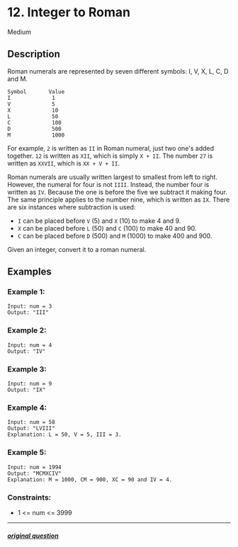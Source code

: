 # 12. Integer to Roman

Medium

## Description
Roman numerals are represented by seven different symbols: I, V, X, L, C, D and M.
```
Symbol       Value
I             1
V             5
X             10
L             50
C             100
D             500
M             1000
```

For example, `2` is written as `II` in Roman numeral, just two one's added together. `12` is written as `XII`, which is simply `X + II`. The number `27` is written as `XXVII`, which is `XX + V + II`.

Roman numerals are usually written largest to smallest from left to right. However, the numeral for four is not `IIII`. Instead, the number four is written as `IV`. Because the one is before the five we subtract it making four. The same principle applies to the number nine, which is written as `IX`. There are six instances where subtraction is used:

- `I` can be placed before `V` (5) and `X` (10) to make 4 and 9. 
- `X` can be placed before `L` (50) and `C` (100) to make 40 and 90. 
- `C` can be placed before `D` (500) and `M` (1000) to make 400 and 900.

Given an integer, convert it to a roman numeral.

## Examples

### Example 1:

```
Input: num = 3
Output: "III"
```

### Example 2:

```
Input: num = 4
Output: "IV"
```

### Example 3:

```
Input: num = 9
Output: "IX"
```

### Example 4:

```
Input: num = 58
Output: "LVIII"
Explanation: L = 50, V = 5, III = 3.
```

### Example 5:

```
Input: num = 1994
Output: "MCMXCIV"
Explanation: M = 1000, CM = 900, XC = 90 and IV = 4.
```

### Constraints:

- 1 <= num <= 3999

---

##### [original question](https://leetcode.com/problems/integer-to-roman/)
